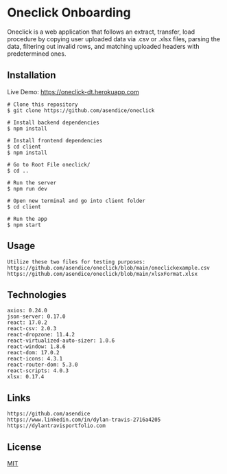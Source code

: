 # Oneclick Onboarding

Oneclick is a web application that follows an extract, transfer, load procedure by copying user uploaded data via .csv or .xlsx files, parsing the data, filtering out invalid rows, and matching uploaded headers with predetermined ones.


## Installation

Live Demo:
https://oneclick-dt.herokuapp.com

```
# Clone this repository
$ git clone https://github.com/asendice/oneclick

# Install backend dependencies
$ npm install

# Install frontend dependencies
$ cd client
$ npm install

# Go to Root File oneclick/
$ cd ..

# Run the server
$ npm run dev

# Open new terminal and go into client folder
$ cd client

# Run the app
$ npm start
```

## Usage
```
Utilize these two files for testing purposes:
https://github.com/asendice/oneclick/blob/main/oneclickexample.csv
https://github.com/asendice/oneclick/blob/main/xlsxFormat.xlsx
```
## Technologies

```Project is created with
axios: 0.24.0
json-server: 0.17.0
react: 17.0.2
react-csv: 2.0.3
react-dropzone: 11.4.2
react-virtualized-auto-sizer: 1.0.6
react-window: 1.8.6
react-dom: 17.0.2
react-icons: 4.3.1
react-router-dom: 5.3.0
react-scripts: 4.0.3
xlsx: 0.17.4
```
## Links 
```
https://github.com/asendice
https://www.linkedin.com/in/dylan-travis-2716a4205
https://dylantravisportfolio.com
```
## License
[MIT](https://github.com/asendice/oneclick/blob/main/LICENSE.txt)